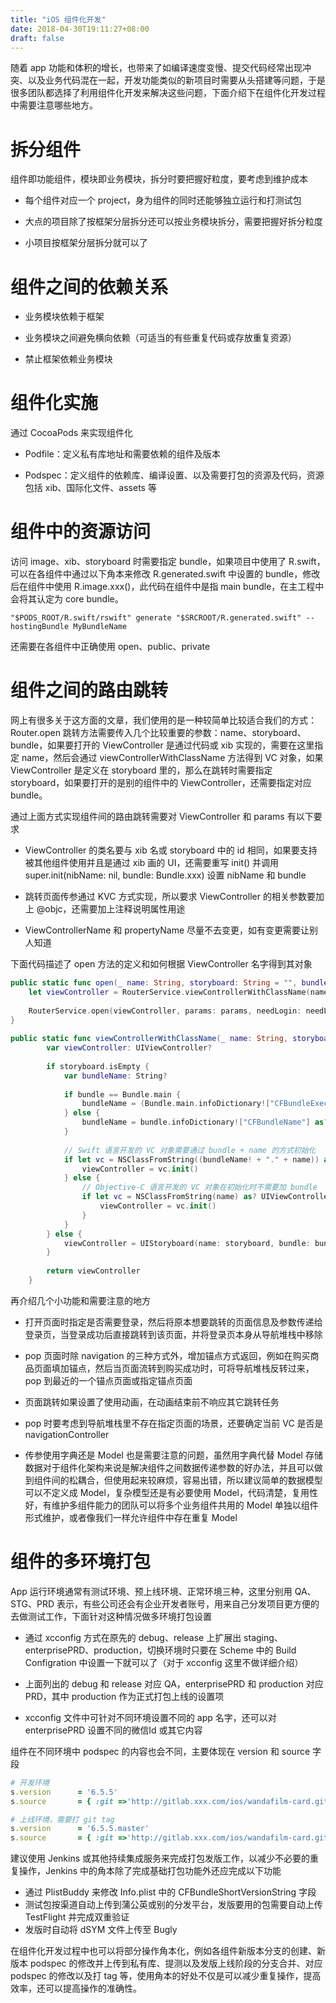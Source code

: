 ```yaml
---
title: "iOS 组件化开发"
date: 2018-04-30T19:11:27+08:00
draft: false
---
```


随着 app 功能和体积的增长，也带来了如编译速度变慢、提交代码经常出现冲突、以及业务代码混在一起，开发功能类似的新项目时需要从头搭建等问题，于是很多团队都选择了利用组件化开发来解决这些问题，下面介绍下在组件化开发过程中需要注意哪些地方。

# 拆分组件  
组件即功能组件，模块即业务模块，拆分时要把握好粒度，要考虑到维护成本
  
- 每个组件对应一个 project，身为组件的同时还能够独立运行和打测试包

- 大点的项目除了按框架分层拆分还可以按业务模块拆分，需要把握好拆分粒度

- 小项目按框架分层拆分就可以了

# 组件之间的依赖关系  
- 业务模块依赖于框架

- 业务模块之间避免横向依赖（可适当的有些重复代码或存放重复资源）

- 禁止框架依赖业务模块

# 组件化实施  
通过 CocoaPods 来实现组件化

- Podfile：定义私有库地址和需要依赖的组件及版本

- Podspec：定义组件的依赖库、编译设置、以及需要打包的资源及代码，资源包括 xib、国际化文件、assets 等

# 组件中的资源访问
访问 image、xib、storyboard 时需要指定 bundle，如果项目中使用了 R.swift，可以在各组件中通过以下角本来修改 R.generated.swift 中设置的 bundle，修改后在组件中使用 R.image.xxx()，此代码在组件中是指 main bundle，在主工程中会将其认定为 core bundle。

```shell
"$PODS_ROOT/R.swift/rswift" generate "$SRCROOT/R.generated.swift" --hostingBundle MyBundleName
```

还需要在各组件中正确使用 open、public、private

# 组件之间的路由跳转
网上有很多关于这方面的文章，我们使用的是一种较简单比较适合我们的方式：Router.open 跳转方法需要传入几个比较重要的参数：name、storyboard、bundle，如果要打开的 ViewController 是通过代码或 xib 实现的，需要在这里指定 name，然后会通过 viewControllerWithClassName 方法得到 VC 对象，如果 ViewController 是定义在 storyboard 里的，那么在跳转时需要指定 storyboard，如果要打开的是别的组件中的 ViewController，还需要指定对应 bundle。

通过上面方式实现组件间的路由跳转需要对 ViewController 和 params 有以下要求

- ViewController 的类名要与 xib 名或 storyboard 中的 id 相同，如果要支持被其他组件使用并且是通过 xib 画的 UI，还需要重写 init() 并调用 super.init(nibName: nil, bundle: Bundle.xxx) 设置 nibName 和 bundle

- 跳转页面传参通过 KVC 方式实现，所以要求 ViewController 的相关参数要加上 @objc，还需要加上注释说明属性用途

- ViewControllerName 和 propertyName 尽量不去变更，如有变更需要让别人知道

下面代码描述了 open 方法的定义和如何根据 ViewController 名字得到其对象

```swift
public static func open(_ name: String, storyboard: String = "", bundle: Bundle = Bundle.main, params: [String: Any] = [:], needLogin: Bool = false, animated: Bool = true, present: Bool = false, completion: (() -> Void)? = nil) {
    let viewController = RouterService.viewControllerWithClassName(name, storyboard: storyboard, bundle: bundle)
        
    RouterService.open(viewController, params: params, needLogin: needLogin, animated: animated, present: present, completion: completion)
}
    
public static func viewControllerWithClassName(_ name: String, storyboard: String = "", bundle: Bundle) -> UIViewController? {
        var viewController: UIViewController?
        
        if storyboard.isEmpty {
            var bundleName: String?
            
            if bundle == Bundle.main {
                bundleName = (Bundle.main.infoDictionary!["CFBundleExecutable"] as! String).replacingOccurrences(of: "-", with: "_")
            } else {
                bundleName = bundle.infoDictionary!["CFBundleName"] as? String
            }
            
            // Swift 语言开发的 VC 对象需要通过 bundle + name 的方式初始化
            if let vc = NSClassFromString((bundleName! + "." + name)) as? UIViewController.Type {
                viewController = vc.init()
            } else {
                // Objective-C 语言开发的 VC 对象在初始化时不需要加 bundle
                if let vc = NSClassFromString(name) as? UIViewController.Type {
                    viewController = vc.init()
                }
            }
        } else {
            viewController = UIStoryboard(name: storyboard, bundle: bundle).instantiateViewController(withIdentifier: name)
        }
        
        return viewController
    }
```

再介绍几个小功能和需要注意的地方

- 打开页面时指定是否需要登录，然后将原本想要跳转的页面信息及参数传递给登录页，当登录成功后直接跳转到该页面，并将登录页本身从导航堆栈中移除

- pop 页面时除 navigation 的三种方式外，增加锚点方式返回，例如在购买商品页面填加锚点，然后当页面流转到购买成功时，可将导航堆栈反转过来，pop 到最近的一个锚点页面或指定锚点页面

- 页面跳转如果设置了使用动画，在动画结束前不响应其它跳转任务

- pop 时要考虑到导航堆栈里不存在指定页面的场景，还要确定当前 VC 是否是 navigationController

- 传参使用字典还是 Model 也是需要注意的问题，虽然用字典代替 Model 存储数据对于组件化架构来说是解决组件之间数据传递参数的好办法，并且可以做到组件间的松耦合，但使用起来较麻烦，容易出错，所以建议简单的数据模型可以不定义成 Model，复杂模型还是有必要使用 Model，代码清楚，复用性好，有维护多组件能力的团队可以将多个业务组件共用的 Model 单独以组件形式维护，或者像我们一样允许组件中存在重复 Model

# 组件的多环境打包
App 运行环境通常有测试环境、预上线环境、正常环境三种，这里分别用 QA、STG、PRD 表示，有些公司还会有企业开发者账号，用来自己分发项目更方便的去做测试工作，下面针对这种情况做多环境打包设置

- 通过 xcconfig 方式在原先的 debug、release 上扩展出 staging、enterprisePRD、production，切换环境时只要在 Scheme 中的 Build Configration 中设置一下就可以了（对于 xcconfig 这里不做详细介绍）

- 上面列出的 debug 和 release 对应 QA，enterprisePRD 和 production 对应 PRD，其中 production 作为正式打包上线的设置项

- xcconfig 文件中可针对不同环境设置不同的 app 名字，还可以对 enterprisePRD 设置不同的微信Id 或其它内容
 
组件在不同环境中 podspec 的内容也会不同，主要体现在 version 和 source 字段

```ruby
# 开发环境
s.version      = '6.5.5'
s.source       = { :git =>'http://gitlab.xxx.com/ios/wandafilm-card.git', :branch => "feature/#{s.version}"}
```

```ruby
# 上线环境，需要打 git tag
s.version      = '6.5.5.master'
s.source       = { :git =>'http://gitlab.xxx.com/ios/wandafilm-card.git', :branch => 'master', :tag => s.version}
```

建议使用 Jenkins 或其他持续集成服务来完成打包发版工作，以减少不必要的重复操作，Jenkins 中的角本除了完成基础打包功能外还应完成以下功能

- 通过 PlistBuddy 来修改 Info.plist 中的 CFBundleShortVersionString 字段
- 测试包按渠道自动上传到蒲公英或别的分发平台，发版要用的包需要自动上传 TestFlight 并完成双重验证
- 发版时自动将 dSYM 文件上传至 Bugly

在组件化开发过程中也可以将部分操作角本化，例如各组件新版本分支的创建、新版本 podspec 的修改并上传到私有库、提测以及发版上线阶段的分支合并、对应 podspec 的修改以及打 tag 等，使用角本的好处不仅是可以减少重复操作，提高效率，还可以提高操作的准确性。


